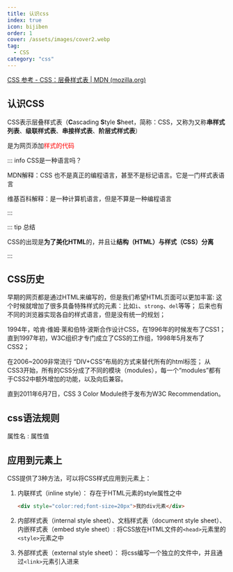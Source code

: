 ```yaml
---
title: 认识css
index: true
icon: bijiben
order: 1
cover: /assets/images/cover2.webp
tag:
  - CSS
category: "css"
---
```


[CSS 参考 - CSS：层叠样式表 | MDN (mozilla.org)](https://developer.mozilla.org/zh-CN/docs/Web/CSS/Reference#%E5%85%B3%E9%94%AE%E5%AD%97%E7%B4%A2%E5%BC%95)

## 认识CSS

CSS表示层叠样式表（**C**ascading **S**tyle **S**heet，简称：CSS，又称为又称**串样式列表**、**级联样式表**、**串接样式表**、**阶层式样式表**）

是为网页添加<span style="color:red">样式的代码</span>

::: info CSS是一种语言吗？

MDN解释：CSS 也不是真正的编程语言，甚至不是标记语言。它是一门样式表语言

维基百科解释：是一种计算机语言，但是不算是一种编程语言

:::



::: tip 总结

CSS的出现是**为了美化HTML**的，并且让**结构（HTML）与样式（CSS）分离**

:::



## CSS历史

早期的网页都是通过HTML来编写的，但是我们希望HTML页面可以更加丰富:
这个时候就增加了很多具备特殊样式的元素：比如`i`、`strong`、`del`等等；
后来也有不同的浏览器实现各自的样式语言，但是没有统一的规划；

1994年，哈肯·维姆·莱和伯特·波斯合作设计CSS，在1996年的时候发布了CSS1；
直到1997年初，W3C组织才专门成立了CSS的工作组，1998年5月发布了CSS2；

在2006~2009非常流行 “DIV+CSS”布局的方式来替代所有的html标签；
从CSS3开始，所有的CSS分成了不同的模块（modules），每一个“modules”都有于CSS2中额外增加的功能，以及向后兼容。

直到2011年6月7日，CSS 3 Color Module终于发布为W3C Recommendation。



## css语法规则

属性名 : 属性值

## 应用到元素上

CSS提供了3种方法，可以将CSS样式应用到元素上：

1. 内联样式（inline style）： 存在于HTML元素的style属性之中

   ```html
   <div style="color:red;font-size=20px">我的div元素</div>
   ```

2. 内部样式表（internal style sheet）、文档样式表（document style sheet）、内嵌样式表（embed style sheet）: 将CSS放在HTML文件的`<head>`元素里的`<style>`元素之中

3. 外部样式表（external style sheet）： 将css编写一个独立的文件中，并且通过`<link>`元素引入进来

	
















